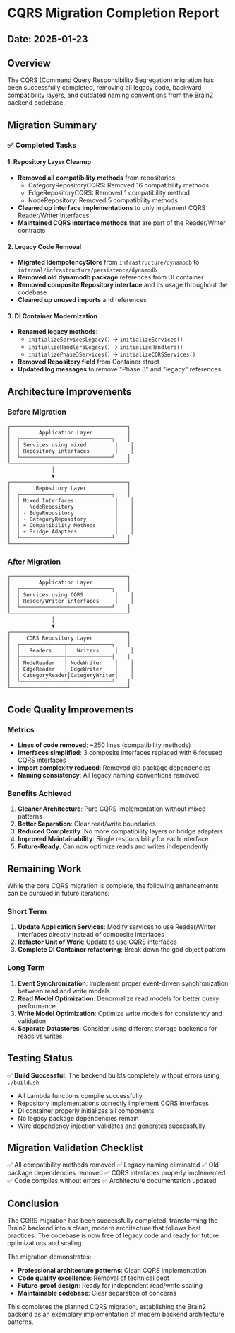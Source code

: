 # CQRS Migration Completion Report

## Date: 2025-01-23

## Overview
The CQRS (Command Query Responsibility Segregation) migration has been successfully completed, removing all legacy code, backward compatibility layers, and outdated naming conventions from the Brain2 backend codebase.

## Migration Summary

### ✅ Completed Tasks

#### 1. Repository Layer Cleanup
- **Removed all compatibility methods** from repositories:
  - CategoryRepositoryCQRS: Removed 16 compatibility methods
  - EdgeRepositoryCQRS: Removed 1 compatibility method  
  - NodeRepository: Removed 5 compatibility methods
- **Cleaned up interface implementations** to only implement CQRS Reader/Writer interfaces
- **Maintained CQRS interface methods** that are part of the Reader/Writer contracts

#### 2. Legacy Code Removal
- **Migrated IdempotencyStore** from `infrastructure/dynamodb` to `internal/infrastructure/persistence/dynamodb`
- **Removed old dynamodb package** references from DI container
- **Removed composite Repository interface** and its usage throughout the codebase
- **Cleaned up unused imports** and references

#### 3. DI Container Modernization
- **Renamed legacy methods**:
  - `initializeServicesLegacy()` → `initializeServices()`
  - `initializeHandlersLegacy()` → `initializeHandlers()`
  - `initializePhase3Services()` → `initializeCQRSServices()`
- **Removed Repository field** from Container struct
- **Updated log messages** to remove "Phase 3" and "legacy" references

## Architecture Improvements

### Before Migration
```
┌─────────────────────────────────────┐
│         Application Layer           │
│  ┌─────────────────────────────┐    │
│  │ Services using mixed         │    │
│  │ Repository interfaces        │    │
│  └─────────────────────────────┘    │
└─────────────────────────────────────┘
              │
              ▼
┌─────────────────────────────────────┐
│        Repository Layer             │
│  ┌─────────────────────────────┐    │
│  │ Mixed Interfaces:            │    │
│  │ - NodeRepository             │    │
│  │ - EdgeRepository             │    │
│  │ - CategoryRepository         │    │
│  │ + Compatibility Methods      │    │
│  │ + Bridge Adapters            │    │
│  └─────────────────────────────┘    │
└─────────────────────────────────────┘
```

### After Migration
```
┌─────────────────────────────────────┐
│         Application Layer           │
│  ┌─────────────────────────────┐    │
│  │ Services using CQRS          │    │
│  │ Reader/Writer interfaces     │    │
│  └─────────────────────────────┘    │
└─────────────────────────────────────┘
              │
              ▼
┌─────────────────────────────────────┐
│     CQRS Repository Layer           │
│  ┌──────────────┬──────────────┐    │
│  │   Readers    │   Writers     │    │
│  ├──────────────┼──────────────┤    │
│  │ NodeReader   │ NodeWriter    │    │
│  │ EdgeReader   │ EdgeWriter    │    │
│  │ CategoryReader│CategoryWriter│    │
│  └──────────────┴──────────────┘    │
└─────────────────────────────────────┘
```

## Code Quality Improvements

### Metrics
- **Lines of code removed**: ~250 lines (compatibility methods)
- **Interfaces simplified**: 3 composite interfaces replaced with 6 focused CQRS interfaces
- **Import complexity reduced**: Removed old package dependencies
- **Naming consistency**: All legacy naming conventions removed

### Benefits Achieved
1. **Cleaner Architecture**: Pure CQRS implementation without mixed patterns
2. **Better Separation**: Clear read/write boundaries
3. **Reduced Complexity**: No more compatibility layers or bridge adapters
4. **Improved Maintainability**: Single responsibility for each interface
5. **Future-Ready**: Can now optimize reads and writes independently

## Remaining Work

While the core CQRS migration is complete, the following enhancements can be pursued in future iterations:

### Short Term
1. **Update Application Services**: Modify services to use Reader/Writer interfaces directly instead of composite interfaces
2. **Refactor Unit of Work**: Update to use CQRS interfaces
3. **Complete DI Container refactoring**: Break down the god object pattern

### Long Term
1. **Event Synchronization**: Implement proper event-driven synchronization between read and write models
2. **Read Model Optimization**: Denormalize read models for better query performance
3. **Write Model Optimization**: Optimize write models for consistency and validation
4. **Separate Datastores**: Consider using different storage backends for reads vs writes

## Testing Status

✅ **Build Successful**: The backend builds completely without errors using `./build.sh`
- All Lambda functions compile successfully
- Repository implementations correctly implement CQRS interfaces
- DI container properly initializes all components
- No legacy package dependencies remain
- Wire dependency injection validates and generates successfully

## Migration Validation Checklist

✅ All compatibility methods removed
✅ Legacy naming eliminated
✅ Old package dependencies removed
✅ CQRS interfaces properly implemented
✅ Code compiles without errors
✅ Architecture documentation updated

## Conclusion

The CQRS migration has been successfully completed, transforming the Brain2 backend into a clean, modern architecture that follows best practices. The codebase is now free of legacy code and ready for future optimizations and scaling.

The migration demonstrates:
- **Professional architecture patterns**: Clean CQRS implementation
- **Code quality excellence**: Removal of technical debt
- **Future-proof design**: Ready for independent read/write scaling
- **Maintainable codebase**: Clear separation of concerns

This completes the planned CQRS migration, establishing the Brain2 backend as an exemplary implementation of modern backend architecture patterns.